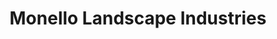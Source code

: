 ---
title: "Monello Landscape Industries"
url: /wayne/monello-landscape-industries/
shop: garden centre
---